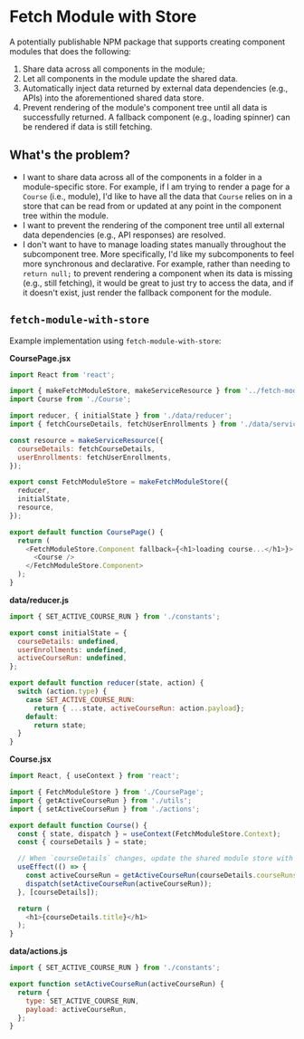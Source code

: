 # Fetch Module with Store

A potentially publishable NPM package that supports creating component modules that does the following:

1. Share data across all components in the module;
2. Let all components in the module update the shared data.
3. Automatically inject data returned by external data dependencies (e.g., APIs) into the aforementioned shared data store.
4. Prevent rendering of the module's component tree until all data is successfully returned. A fallback component (e.g., loading spinner) can be rendered if data is still fetching.

## What's the problem?

* I want to share data across all of the components in a folder in a module-specific store. For example, if I am trying to render a page for a ``Course`` (i.e., module), I'd like to have all the data that ``Course`` relies on in a store that can be read from or updated at any point in the component tree within the module.
* I want to prevent the rendering of the component tree until all external data dependencies (e.g., API responses) are resolved.
* I don't want to have to manage loading states manually throughout the subcomponent tree. More specifically, I'd like my subcomponents to feel more synchronous and declarative. For example, rather than needing to ``return null;`` to prevent rendering a component when its data is missing (e.g., still fetching), it would be great to just try to access the data, and if it doesn't exist, just render the fallback component for the module.

## ``fetch-module-with-store``

Example implementation using ``fetch-module-with-store``:

**CoursePage.jsx**

```javascript
import React from 'react';

import { makeFetchModuleStore, makeServiceResource } from '../fetch-module-with-store';
import Course from './Course';

import reducer, { initialState } from './data/reducer';
import { fetchCourseDetails, fetchUserEnrollments } from './data/service';

const resource = makeServiceResource({
  courseDetails: fetchCourseDetails,
  userEnrollments: fetchUserEnrollments,
});

export const FetchModuleStore = makeFetchModuleStore({
  reducer,
  initialState,
  resource,
});

export default function CoursePage() {
  return (
    <FetchModuleStore.Component fallback={<h1>loading course...</h1>}>
      <Course />
    </FetchModuleStore.Component>
  );
}
```

**data/reducer.js**

```javascript
import { SET_ACTIVE_COURSE_RUN } from './constants';

export const initialState = {
  courseDetails: undefined,
  userEnrollments: undefined,
  activeCourseRun: undefined,
};

export default function reducer(state, action) {
  switch (action.type) {
    case SET_ACTIVE_COURSE_RUN:
      return { ...state, activeCourseRun: action.payload};
    default:
      return state;
  }
}
```

**Course.jsx**

```javascript
import React, { useContext } from 'react';

import { FetchModuleStore } from './CoursePage';
import { getActiveCourseRun } from './utils';
import { setActiveCourseRun } from './actions';

export default function Course() {
  const { state, dispatch } = useContext(FetchModuleStore.Context);
  const { courseDetails } = state;

  // When `courseDetails` changes, update the shared module store with the `activeCourseRun`
  useEffect(() => {
    const activeCourseRun = getActiveCourseRun(courseDetails.courseRuns);
    dispatch(setActiveCourseRun(activeCourseRun));
  }, [courseDetails]);

  return (
    <h1>{courseDetails.title}</h1>
  );
}
```

**data/actions.js**
```javascript
import { SET_ACTIVE_COURSE_RUN } from './constants';

export function setActiveCourseRun(activeCourseRun) {
  return {
    type: SET_ACTIVE_COURSE_RUN,
    payload: activeCourseRun,
  };
}
```
